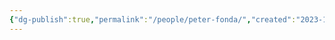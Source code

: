 ```yaml
---
{"dg-publish":true,"permalink":"/people/peter-fonda/","created":"2023-12-11","updated":"2023-12-11"}
---
```


